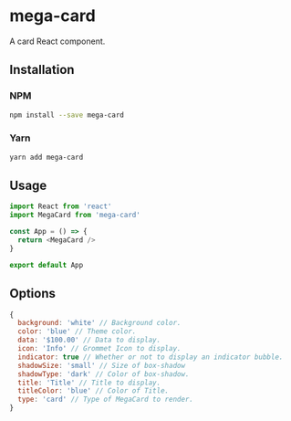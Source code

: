 # mega-card

A card React component.

## Installation

### NPM

```sh
npm install --save mega-card
```

### Yarn

```sh
yarn add mega-card
```

## Usage

```js
import React from 'react'
import MegaCard from 'mega-card'

const App = () => {
  return <MegaCard />
}

export default App
```

## Options

```js
{
  background: 'white' // Background color.
  color: 'blue' // Theme color.
  data: '$100.00' // Data to display.
  icon: 'Info' // Grommet Icon to display.
  indicator: true // Whether or not to display an indicator bubble.
  shadowSize: 'small' // Size of box-shadow
  shadowType: 'dark' // Color of box-shadow.
  title: 'Title' // Title to display.
  titleColor: 'blue' // Color of Title.
  type: 'card' // Type of MegaCard to render.
}
```
